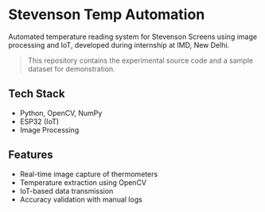 # Stevenson Temp Automation
Automated temperature reading system for Stevenson Screens using image processing and IoT, developed during internship at IMD, New Delhi.
> This repository contains the experimental source code and a sample dataset for demonstration. 

## Tech Stack
- Python, OpenCV, NumPy
- ESP32 (IoT)
- Image Processing

## Features
- Real-time image capture of thermometers
- Temperature extraction using OpenCV
- IoT-based data transmission
- Accuracy validation with manual logs
